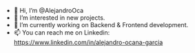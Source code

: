 - 👋 Hi, I’m @AlejandroOca
- 👀 I’m interested in new projects.
- 🌱 I’m currently working on Backend & Frontend development.
- 📫 You can reach me on Linkedin: https://www.linkedin.com/in/alejandro-ocana-garcia
